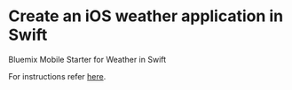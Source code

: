 # Create an iOS weather application in Swift

Bluemix Mobile Starter for Weather in Swift

For instructions refer <a href="https://github.com/ibm-bluemix-mobile-services/starter-weather/blob/master/ios_swift/README.md">here</a>.
